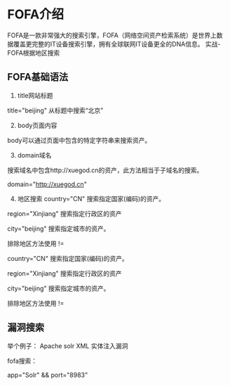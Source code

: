 # FOFA介绍

FOFA是一款非常强大的搜索引擎，FOFA（网络空间资产检索系统）是世界上数据覆盖更完整的IT设备搜索引擎，拥有全球联网IT设备更全的DNA信息。
实战-FOFA根据地区搜索


## FOFA基础语法

1. title网站标题

title="beijing" 从标题中搜索“北京”

2. body页面内容

body可以通过页面中包含的特定字符串来搜索资产。

3. domain域名

搜索域名中包含http://xuegod.cn的资产，此方法相当于子域名的搜索。

domain="http://xuegod.cn"


4. 地区搜索
country="CN" 搜索指定国家(编码)的资产。

region="Xinjiang" 搜索指定行政区的资产

city="beijing" 搜索指定城市的资产。

排除地区方法使用 !=

country="CN" 搜索指定国家(编码)的资产。

region="Xinjiang" 搜索指定行政区的资产

city="beijing" 搜索指定城市的资产。

排除地区方法使用 !=

## 漏洞搜索

举个例子：
Apache solr XML 实体注入漏洞

fofa搜索：

app="Solr" && port="8983"